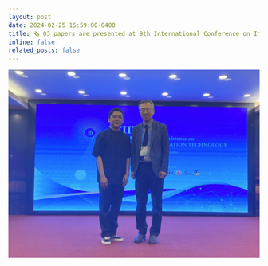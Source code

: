 ```yaml
---
layout: post
date: 2024-02-25 15:59:00-0400
title: 🗞️ 03 papers are presented at 9th International Conference on Intelligent Information Technology (ICIIT 2024), Feb 24 -25, 2024.  
inline: false
related_posts: false
---
```


![conference_pic](https://github.com/namphuongtran9196/namphuongtran9196.github.io/blob/master/assets/img/announcement/announcement_2024_02_25.jpg?raw=true)
